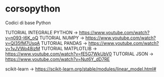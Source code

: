 # corsopython

Codici di base Python

TUTORIAL INTEGRALE PYTHON -> https://www.youtube.com/watch?v=n093-I6K_oQ 
TUTORIAL NUMPY -> https://www.youtube.com/watch?v=QI35fM7UsqA 
TUTORIAL PANDAS -> https://www.youtube.com/watch?v=1vJVWp48izM 
TUTORIAL MATPLOTLIB -> https://www.youtube.com/watch?v=fE5G7WkUbV0
TUTORIAL JSON -> https://www.youtube.com/watch?v=Nut6Y_dD7RE

scikit-learn -> https://scikit-learn.org/stable/modules/linear_model.html#